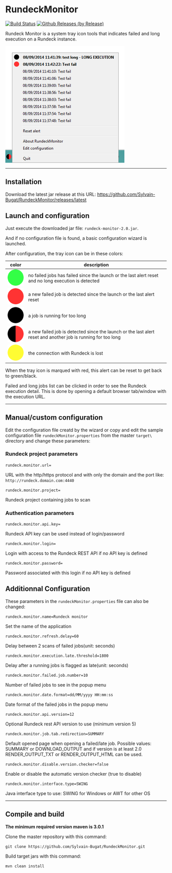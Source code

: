 # RundeckMonitor

[![Build Status](https://travis-ci.org/Sylvain-Bugat/RundeckMonitor.svg?branch=master)](https://travis-ci.org/Sylvain-Bugat/RundeckMonitor)
[![Github Releases (by Release)](https://img.shields.io/github/downloads/sylvain-bugat/RundeckMonitor/v2.0/total.svg)](https://github.com/Sylvain-Bugat/RundeckMonitor/releases/download/v2.0/rundeck-monitor-2.0.jar)

Rundeck Monitor is a system tray icon tools that indicates failed and long execution on a Rundeck instance.

![RundeckMonitor screenshot](https://raw.githubusercontent.com/Sylvain-Bugat/RundeckMonitor/master/Screenshot.png)

***

## Installation

Download the latest jar release at this URL: https://github.com/Sylvain-Bugat/RundeckMonitor/releases/latest

## Launch and configuration

Just execute the downloaded jar file: `rundeck-monitor-2.0.jar`.

And if no configuration file is found, a basic configuration wizard is launched.

After configuration, the tray icon can be in these colors:

| color | description |
| ---------- | ---------- |
| ![RundeckMonitor OK](https://raw.githubusercontent.com/Sylvain-Bugat/RundeckMonitor/master/src/main/resources/OK.png) | no failed jobs has failed since the launch or the last alert reset and no long execution is detected |
| ![RundeckMonitor KO](https://raw.githubusercontent.com/Sylvain-Bugat/RundeckMonitor/master/src/main/resources/KO.png) | a new failed job is detected since the launch or the last alert reset |
| ![RundeckMonitor late](https://raw.githubusercontent.com/Sylvain-Bugat/RundeckMonitor/master/src/main/resources/LATE.png) | a job is running for too long |
| ![RundeckMonitor KO and late](https://raw.githubusercontent.com/Sylvain-Bugat/RundeckMonitor/master/src/main/resources/KO_LATE.png) | a new failed job is detected since the launch or the last alert reset and another job is running for too long |
| ![RundeckMonitor disconnected](https://raw.githubusercontent.com/Sylvain-Bugat/RundeckMonitor/master/src/main/resources/DISCONNECTED.png) | the connection with Rundeck is lost |

When the tray icon is marqued with red, this alert can be reset to get back to green/black.

Failed and long  jobs list can be clicked in order to see the Rundeck execution detail. This is done by opening a default browser tab/window with the execution URL.

***

## Manual/custom configuration

Edit the configuration file creatd by the wizard or copy and edit the sample configuration file `rundeckMonitor.properties` from the master `target\` directory and change these parameters:  

### Rundeck project parameters

	rundeck.monitor.url=
	
URL with the http/https protocol and with only the domain and the port like: `http://rundeck.domain.com:4440`

	rundeck.monitor.project=
	
Rundeck project containing jobs to scan

### Authentication parameters

	rundeck.monitor.api.key=

Rundeck API key can be used instead of login/password

	rundeck.monitor.login=
	
Login with access to the Rundeck REST API if no API key is defined

	rundeck.monitor.password=
	
Password associated with this login if no API key is defined


## Additionnal Configuration

These parameters in the `rundeckMonitor.properties` file can also be changed:

	rundeck.monitor.name=Rundeck monitor
	
Set the name of the application

	rundeck.monitor.refresh.delay=60
	
Delay between 2 scans of failed jobs(unit: seconds)

	rundeck.monitor.execution.late.threshold=1800
	
Delay after a running jobs is flagged as late(unit: seconds)

	rundeck.monitor.failed.job.number=10
	
Number of failed jobs to see in the popup menu

	rundeck.monitor.date.format=dd/MM/yyyy HH:mm:ss
	
Date format of the failed jobs in the popup menu

	rundeck.monitor.api.version=12

Optional Rundeck rest API version to use (minimum version 5)

	rundeck.monitor.job.tab.redirection=SUMMARY
	
Default opened page when opening a failed/late job. Possible values: SUMMARY or DOWNLOAD_OUTPUT and if version is at least 2.0 RENDER_OUTPUT_TXT or RENDER_OUTPUT_HTML can be used.

	rundeck.monitor.disable.version.checker=false

Enable or disable the automatic version checker (true to disable)

	rundeck.monitor.interface.type=SWING

Java interface type to use: SWING for Windows or AWT for other OS

***

## Compile and build

**The minimum required version maven is 3.0.1**

Clone the master repository with this command:

	git clone https://github.com/Sylvain-Bugat/RundeckMonitor.git

Build target jars with this command:

	mvn clean install

